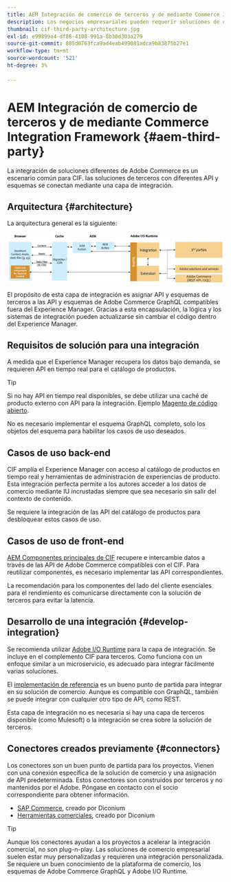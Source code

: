 ```yaml
---
title: AEM Integración de comercio de terceros y de mediante Commerce Integration Framework
description: Los negocios empresariales pueden requerir soluciones de comercio de terceros adicionales para impulsar su tienda. Commerce Integration Framework (CIF) se puede utilizar en estos escenarios de integración para conectar una solución de comercio de terceros a Adobe Experience Manager mediante I/O Runtime.
thumbnail: cif-third-party-architecture.jpg
exl-id: e99899a4-df86-4108-991a-8b30d303a279
source-git-commit: 885d0763fca9ad4eab499081adca9b83875b27e1
workflow-type: tm+mt
source-wordcount: '521'
ht-degree: 3%

---
```


# AEM Integración de comercio de terceros y de mediante Commerce Integration Framework {#aem-third-party}

La integración de soluciones diferentes de Adobe Commerce es un escenario común para CIF. las soluciones de terceros con diferentes API y esquemas se conectan mediante una capa de integración.

## Arquitectura {#architecture}

La arquitectura general es la siguiente:

![AEM Información general sobre la arquitectura de terceros y sin Magento de datos](../assets//AEM_nonMagento_Architecture.png)

El propósito de esta capa de integración es asignar API y esquemas de terceros a las API y esquemas de Adobe Commerce GraphQL compatibles fuera del Experience Manager. Gracias a esta encapsulación, la lógica y los sistemas de integración pueden actualizarse sin cambiar el código dentro del Experience Manager.

## Requisitos de solución para una integración

A medida que el Experience Manager recupera los datos bajo demanda, se requieren API en tiempo real para el catálogo de productos.

>[!TIP]
>
>Si no hay API en tiempo real disponibles, se debe utilizar una caché de producto externo con API para la integración. Ejemplo [Magento de código abierto](https://business.adobe.com/products/magento/open-source.html).

No es necesario implementar el esquema GraphQL completo, solo los objetos del esquema para habilitar los casos de uso deseados.

## Casos de uso back-end

CIF amplía el Experience Manager con acceso al catálogo de productos en tiempo real y herramientas de administración de experiencias de producto. Esta integración perfecta permite a los autores acceder a los datos de comercio mediante IU incrustadas siempre que sea necesario sin salir del contexto de contenido.

Se requiere la integración de las API del catálogo de productos para desbloquear estos casos de uso.

## Casos de uso de front-end

[AEM Componentes principales de CIF](https://github.com/adobe/aem-core-cif-components) recupere e intercambie datos a través de las API de Adobe Commerce compatibles con el CIF. Para reutilizar componentes, es necesario implementar las API correspondientes.

La recomendación para los componentes del lado del cliente esenciales para el rendimiento es comunicarse directamente con la solución de terceros para evitar la latencia.

## Desarrollo de una integración {#develop-integration}

Se recomienda utilizar [Adobe I/O Runtime](https://www.adobe.io/apis/experienceplatform/runtime.html) para la capa de integración. Se incluye en el complemento CIF para terceros. Como funciona con un enfoque similar a un microservicio, es adecuado para integrar fácilmente varias soluciones.

El [implementación de referencia](https://github.com/adobe/commerce-cif-graphql-integration-reference) es un bueno punto de partida para integrar en su solución de comercio. Aunque es compatible con GraphQL, también se puede integrar con cualquier otro tipo de API, como REST.

Esta capa de integración no es necesaria si hay una capa de terceros disponible (como Mulesoft) o la integración se crea sobre la solución de terceros.

## Conectores creados previamente {#connectors}

Los conectores son un buen punto de partida para los proyectos. Vienen con una conexión específica de la solución de comercio y una asignación de API predeterminada. Estos conectores son construidos por terceros y no mantenidos por el Adobe. Póngase en contacto con el socio correspondiente para obtener información.

* [SAP Commerce](https://github.com/diconium/commerce-cif-graphql-integration-hybris), creado por Diconium
* [Herramientas comerciales](https://github.com/diconium/commerce-cif-graphql-integration-commercetool), creado por Diconium

>[!TIP]
>
>Aunque los conectores ayudan a los proyectos a acelerar la integración comercial, no son plug-n-play. Las soluciones de comercio empresarial suelen estar muy personalizadas y requieren una integración personalizada. Se requiere un buen conocimiento de la plataforma de comercio, los esquemas de Adobe Commerce GraphQL y Adobe I/O Runtime.
